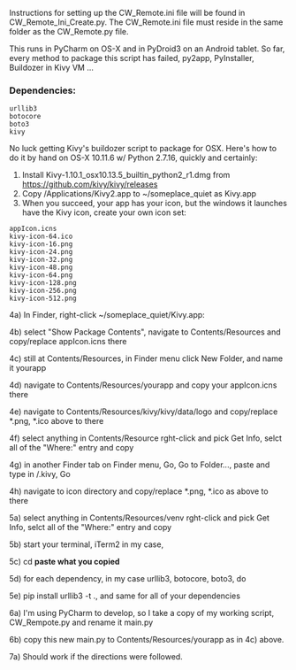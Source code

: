 Instructions for setting up the CW_Remote.ini file will be found in CW_Remote_Ini_Create.py. The CW_Remote.ini file must reside in the same folder as the CW_Remote.py file.

This runs in PyCharm on OS-X and in PyDroid3 on an Android tablet. So far, every method to package this script has failed, py2app, PyInstaller, Buildozer in Kivy VM ...

### Dependencies: ###
```
urllib3
botocore
boto3
kivy
```

No luck getting Kivy's buildozer script to package for OSX. Here's how to do it by hand on OS-X 10.11.6 w/ Python 2.7.16, quickly and certainly:

1) Install Kivy-1.10.1_osx10.13.5_builtin_python2_r1.dmg from https://github.com/kivy/kivy/releases
2) Copy /Applications/Kivy2.app to ~/someplace_quiet as Kivy.app
3) When you succeed, your app has your icon, but the windows it launches have the Kivy icon, create your own icon set:
```
appIcon.icns
kivy-icon-64.ico
kivy-icon-16.png
kivy-icon-24.png
kivy-icon-32.png
kivy-icon-48.png
kivy-icon-64.png
kivy-icon-128.png
kivy-icon-256.png
kivy-icon-512.png
```
4a) In Finder, right-click ~/someplace_quiet/Kivy.app:

4b) select "Show Package Contents", navigate to Contents/Resources and copy/replace appIcon.icns there

4c) still at Contents/Resources, in Finder menu click New Folder, and name it yourapp

4d) navigate to Contents/Resources/yourapp and copy your appIcon.icns there

4e) navigate to Contents/Resources/kivy/kivy/data/logo and copy/replace *.png, *.ico above to there

4f) select anything in Contents/Resource rght-click and pick Get Info, selct all of the "Where:" entry and copy

4g) in another Finder tab on Finder menu, Go, Go to Folder..., paste and type in /.kivy, Go

4h) navigate to icon directory and copy/replace *.png, *.ico as above to there 

5a) select anything in Contents/Resources/venv rght-click and pick Get Info, selct all of the "Where:" entry and copy

5b) start your terminal, iTerm2 in my case, 

5c) cd **paste what you copied** 
  
5d) for each dependency, in my case urllib3, botocore, boto3, do

5e) pip install urllib3 -t ., and same for all of your dependencies
  
6a) I'm using PyCharm to develop, so I take a copy of my working script, CW_Rempote.py and rename it main.py

6b) copy this new main.py to Contents/Resources/yourapp as in 4c) above.

7a) Should work if the directions were followed.
